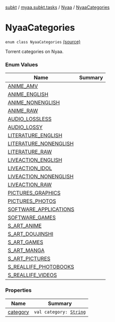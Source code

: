 [subkt](../../../index.md) / [myaa.subkt.tasks](../../index.md) / [Nyaa](../index.md) / [NyaaCategories](./index.md)

# NyaaCategories

`enum class NyaaCategories` [(source)](https://github.com/Myaamori/SubKt/blob/0.1.7/src/main/kotlin/myaa/subkt/tasks/tasks.kt#L763)

Torrent categories on Nyaa.

### Enum Values

| Name | Summary |
|---|---|
| [ANIME_AMV](-a-n-i-m-e_-a-m-v.md) |  |
| [ANIME_ENGLISH](-a-n-i-m-e_-e-n-g-l-i-s-h.md) |  |
| [ANIME_NONENGLISH](-a-n-i-m-e_-n-o-n-e-n-g-l-i-s-h.md) |  |
| [ANIME_RAW](-a-n-i-m-e_-r-a-w.md) |  |
| [AUDIO_LOSSLESS](-a-u-d-i-o_-l-o-s-s-l-e-s-s.md) |  |
| [AUDIO_LOSSY](-a-u-d-i-o_-l-o-s-s-y.md) |  |
| [LITERATURE_ENGLISH](-l-i-t-e-r-a-t-u-r-e_-e-n-g-l-i-s-h.md) |  |
| [LITERATURE_NONENGLISH](-l-i-t-e-r-a-t-u-r-e_-n-o-n-e-n-g-l-i-s-h.md) |  |
| [LITERATURE_RAW](-l-i-t-e-r-a-t-u-r-e_-r-a-w.md) |  |
| [LIVEACTION_ENGLISH](-l-i-v-e-a-c-t-i-o-n_-e-n-g-l-i-s-h.md) |  |
| [LIVEACTION_IDOL](-l-i-v-e-a-c-t-i-o-n_-i-d-o-l.md) |  |
| [LIVEACTION_NONENGLISH](-l-i-v-e-a-c-t-i-o-n_-n-o-n-e-n-g-l-i-s-h.md) |  |
| [LIVEACTION_RAW](-l-i-v-e-a-c-t-i-o-n_-r-a-w.md) |  |
| [PICTURES_GRAPHICS](-p-i-c-t-u-r-e-s_-g-r-a-p-h-i-c-s.md) |  |
| [PICTURES_PHOTOS](-p-i-c-t-u-r-e-s_-p-h-o-t-o-s.md) |  |
| [SOFTWARE_APPLICATIONS](-s-o-f-t-w-a-r-e_-a-p-p-l-i-c-a-t-i-o-n-s.md) |  |
| [SOFTWARE_GAMES](-s-o-f-t-w-a-r-e_-g-a-m-e-s.md) |  |
| [S_ART_ANIME](-s_-a-r-t_-a-n-i-m-e.md) |  |
| [S_ART_DOUJINSHI](-s_-a-r-t_-d-o-u-j-i-n-s-h-i.md) |  |
| [S_ART_GAMES](-s_-a-r-t_-g-a-m-e-s.md) |  |
| [S_ART_MANGA](-s_-a-r-t_-m-a-n-g-a.md) |  |
| [S_ART_PICTURES](-s_-a-r-t_-p-i-c-t-u-r-e-s.md) |  |
| [S_REALLIFE_PHOTOBOOKS](-s_-r-e-a-l-l-i-f-e_-p-h-o-t-o-b-o-o-k-s.md) |  |
| [S_REALLIFE_VIDEOS](-s_-r-e-a-l-l-i-f-e_-v-i-d-e-o-s.md) |  |

### Properties

| Name | Summary |
|---|---|
| [category](category.md) | `val category: `[`String`](https://kotlinlang.org/api/latest/jvm/stdlib/kotlin/-string/index.html) |
